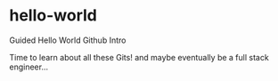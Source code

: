 # hello-world
Guided Hello World Github Intro

Time to learn about all these Gits!
and maybe eventually be a full stack engineer...

